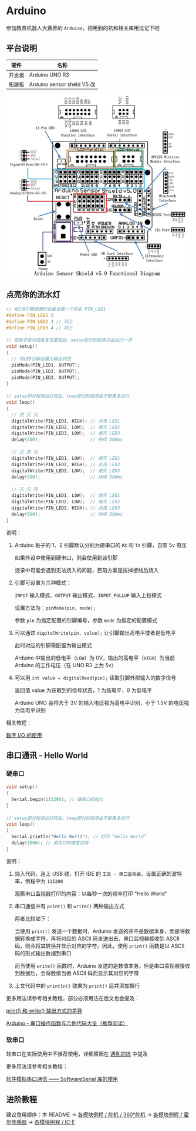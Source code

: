 # Arduino

参加教育机器人大赛弄的 `Arduino`，把用到的坑和相关库用法记下吧

## 平台说明

硬件 | 名称
-----|-------
开发板 | Arduino UNO R3
拓展板 | Arduino sensor sheld V5 改

![拓展板功能图](./image/Arduino_Sensor_Shield_v5.0_Functional_Diagram.jpg)

## 点亮你的流水灯

```c
// 给2号引脚连接的设备设置一个别名 PIN_LED1
#define PIN_LED1 2
#define PIN_LED2 3 // 同上
#define PIN_LED3 4 // 同上

// 在板子启动或者复位重启后，setup部分的程序只会运行一次
void setup()
{
  // 将LED引脚设置为输出状态
  pinMode(PIN_LED1, OUTPUT);
  pinMode(PIN_LED2, OUTPUT);
  pinMode(PIN_LED3, OUTPUT);
}

// setup部分程序运行完后，loop部分的程序会不断重复运行
void loop()
{
  // 亮 灭 灭
  digitalWrite(PIN_LED1, HIGH); // 点亮 LED1
  digitalWrite(PIN_LED2, LOW);  // 熄灭 LED2
  digitalWrite(PIN_LED3, LOW);  // 熄灭 LED3
  delay(500);                   // 持续 500ms

  // 灭 亮 灭
  digitalWrite(PIN_LED1, LOW);  // 熄灭 LED1
  digitalWrite(PIN_LED2, HIGH); // 点亮 LED2
  digitalWrite(PIN_LED3, LOW);  // 熄灭 LED3
  delay(500);                   // 持续 500ms

  // 灭 灭 亮
  digitalWrite(PIN_LED1, LOW);  // 熄灭 LED1
  digitalWrite(PIN_LED2, LOW);  // 熄灭 LED2
  digitalWrite(PIN_LED3, HIGH); // 点亮 LED3
  delay(500);                   // 持续 500ms
}
```

说明：

1. Arduino 板子的 1、2 引脚默认分别为硬串口的 `RX` 和 `TX` 引脚，自带 5v 电压

   如果外设中使用到硬串口，则会使用到该引脚

   烧录中可能会遇到无法烧入的问题，目前方案是拔掉接线后烧入

2. 引脚可设置为三种模式：

   `INPUT` 输入模式、`OUTPUT` 输出模式、`INPUT_PULLUP` 输入上拉模式

   设置方法为：```pinMode(pin, mode);```

   参数 `pin` 为指定配置的引脚编号，参数 `mode` 为指定的配置模式

3. 可以通过 ```digitalWrite(pin, value);``` 让引脚输出高电平或者是低电平

   此时对应的引脚需配置为输出模式

   Arduino 中输出的低电平（`LOW`）为 0V，输出的高电平（`HIGH`）为当前 Arduino 的工作电压（在 UNO R3 上为 5v）

4. 可以用 ```int value = digitalRead(pin);``` 读取引脚外部输入的数字信号

   返回值 value 为获取到的信号状态，1 为高电平，0 为低电平

   Arduino UNO 会将大于 3V 的输入电压视为高电平识别，小于 1.5V 的电压视为低电平识别

相关教程：

[数字 I/O 的使用](https://www.arduino.cn/thread-74476-1-1.html)

## 串口通讯 - Hello World

### 硬串口

```c
void setup()
{
  Serial.begin(115200); // 硬串口初始化
}

// setup部分程序运行完后，loop部分的程序会不断重复运行
void loop()
{
  Serial.println("Hello World"); // 打印 “Hello World”
  delay(1000); // 避免打印速度过快
}
```

说明：

1. 烧入代码，连上 USB 线，打开 IDE 的 `工具 - 串口监视器`，设置正确的波特率，例程中为 `115200`

   观察串口监视器打印的内容：以每秒一次的频率打印 “Hello World”

2. 串口通信中有 `print()` 和 `write()` 两种输出方式

   两者比较如下：

   当使用 `print()` 发送一个数据时，Arduino 发送的并不是数据本身，而是将数据转换成字符，再将对应的 ASCII 码发送出去，串口监视器接收到 ASCII 码，则会将其转换并显示对应的字符。因此，使用 `print()` 函数是以 ASCII 码的形式输出数据到串口

   而当使用 `write()` 函数时，Arduino 发送的是数值本身。但是串口监视器接收到数据后，会将数值当做 ASCII 码而显示其对应的字符

3. 上文代码中的 `println()` 效果为 `print()` 后并添加换行

更多用法请参考相关教程，部分必须用法在后文也会提及：

[print() 和 write() 输出方式的差异](https://www.cnblogs.com/fqhy/p/7966169.html)

[Arduino - 串口操作函数与示例代码大全（推荐阅读）](https://blog.csdn.net/iracer/article/details/50334041)

### 软串口

软串口在实际使用中不推荐使用，详细原因在 [遇到的坑](./遇到的坑.md#3) 中提及

更多用法请参考相关教程：

[软件模拟串口通信 —— SoftwareSerial 库的使用](https://www.arduino.cn/thread-47262-1-1.html)

## 进阶教程

建议食用顺序：本 README -> [各模块例程 / 舵机 / 360°舵机](./各模块例程/舵机/360°舵机/README.md) -> [各模块例程 / 霍尔传感器](./各模块例程/霍尔传感器/README.md) -> [各模块例程 / IC卡](./各模块例程/IC卡/README.md)
